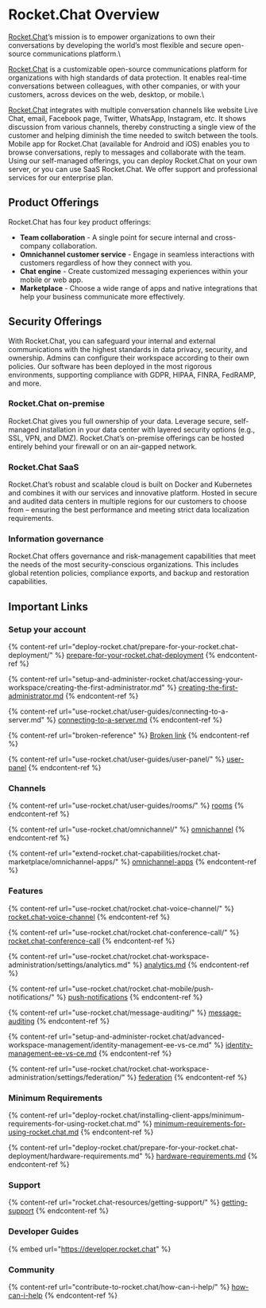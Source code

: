 # Rocket.Chat Overview

[Rocket.Chat](https://rocket.chat)’s mission is to empower organizations to own their conversations by developing the world’s most flexible and secure open-source communications platform.\


[Rocket.Chat](https://rocket.chat) is a customizable open-source communications platform for organizations with high standards of data protection. It enables real-time conversations between colleagues, with other companies, or with your customers, across devices on the web, desktop, or mobile.\


[Rocket.Chat](https://rocket.chat) integrates with multiple conversation channels like website Live Chat, email, Facebook page, Twitter, WhatsApp, Instagram, etc. It shows discussion from various channels, thereby constructing a single view of the customer and helping diminish the time needed to switch between the tools. Mobile app for Rocket.Chat (available for Android and iOS) enables you to browse conversations, reply to messages and collaborate with the team. Using our self-managed offerings, you can deploy Rocket.Chat on your own server, or you can use SaaS Rocket.Chat. We offer support and professional services for our enterprise plan.

## Product Offerings

Rocket.Chat has four key product offerings:&#x20;

* **Team collaboration** - A single point for secure internal and cross-company collaboration.
* **Omnichannel customer service** - Engage in seamless interactions with customers regardless of how they connect with you.
* **Chat engine** - Create customized messaging experiences within your mobile or web app.
* **Marketplace** - Choose a wide range of apps and native integrations that help your business communicate more effectively.

## Security Offerings

With Rocket.Chat, you can safeguard your internal and external communications with the highest standards in data privacy, security, and ownership. Admins can configure their workspace according to their own policies. Our software has been deployed in the most rigorous environments, supporting compliance with GDPR, HIPAA, FINRA, FedRAMP, and more.

### Rocket.Chat on-premise

Rocket.Chat gives you full ownership of your data. Leverage secure, self-managed installation in your data center with layered security options (e.g., SSL, VPN, and DMZ). Rocket.Chat’s on-premise offerings can be hosted entirely behind your firewall or on an air-gapped network.

### Rocket.Chat SaaS

Rocket.Chat’s robust and scalable cloud is built on Docker and Kubernetes and combines it with our services and innovative platform. Hosted in secure and audited data centers in multiple regions for our customers to choose from – ensuring the best performance and meeting strict data localization requirements.

### Information governance

Rocket.Chat offers governance and risk-management capabilities that meet the needs of the most security-conscious organizations. This includes global retention policies, compliance exports, and backup and restoration capabilities.

## Important Links

### Setup your account

{% content-ref url="deploy-rocket.chat/prepare-for-your-rocket.chat-deployment/" %}
[prepare-for-your-rocket.chat-deployment](deploy-rocket.chat/prepare-for-your-rocket.chat-deployment/)
{% endcontent-ref %}

{% content-ref url="setup-and-administer-rocket.chat/accessing-your-workspace/creating-the-first-administrator.md" %}
[creating-the-first-administrator.md](setup-and-administer-rocket.chat/accessing-your-workspace/creating-the-first-administrator.md)
{% endcontent-ref %}

{% content-ref url="use-rocket.chat/user-guides/connecting-to-a-server.md" %}
[connecting-to-a-server.md](use-rocket.chat/user-guides/connecting-to-a-server.md)
{% endcontent-ref %}

{% content-ref url="broken-reference" %}
[Broken link](broken-reference)
{% endcontent-ref %}

{% content-ref url="use-rocket.chat/user-guides/user-panel/" %}
[user-panel](use-rocket.chat/user-guides/user-panel/)
{% endcontent-ref %}

### Channels

{% content-ref url="use-rocket.chat/user-guides/rooms/" %}
[rooms](use-rocket.chat/user-guides/rooms/)
{% endcontent-ref %}

{% content-ref url="use-rocket.chat/omnichannel/" %}
[omnichannel](use-rocket.chat/omnichannel/)
{% endcontent-ref %}

{% content-ref url="extend-rocket.chat-capabilities/rocket.chat-marketplace/omnichannel-apps/" %}
[omnichannel-apps](extend-rocket.chat-capabilities/rocket.chat-marketplace/omnichannel-apps/)
{% endcontent-ref %}

### Features

{% content-ref url="use-rocket.chat/rocket.chat-voice-channel/" %}
[rocket.chat-voice-channel](use-rocket.chat/rocket.chat-voice-channel/)
{% endcontent-ref %}

{% content-ref url="use-rocket.chat/rocket.chat-conference-call/" %}
[rocket.chat-conference-call](use-rocket.chat/rocket.chat-conference-call/)
{% endcontent-ref %}

{% content-ref url="use-rocket.chat/rocket.chat-workspace-administration/settings/analytics.md" %}
[analytics.md](use-rocket.chat/rocket.chat-workspace-administration/settings/analytics.md)
{% endcontent-ref %}

{% content-ref url="use-rocket.chat/rocket.chat-mobile/push-notifications/" %}
[push-notifications](use-rocket.chat/rocket.chat-mobile/push-notifications/)
{% endcontent-ref %}

{% content-ref url="use-rocket.chat/message-auditing/" %}
[message-auditing](use-rocket.chat/message-auditing/)
{% endcontent-ref %}

{% content-ref url="setup-and-administer-rocket.chat/advanced-workspace-management/identity-management-ee-vs-ce.md" %}
[identity-management-ee-vs-ce.md](setup-and-administer-rocket.chat/advanced-workspace-management/identity-management-ee-vs-ce.md)
{% endcontent-ref %}

{% content-ref url="use-rocket.chat/rocket.chat-workspace-administration/settings/federation/" %}
[federation](use-rocket.chat/rocket.chat-workspace-administration/settings/federation/)
{% endcontent-ref %}

### Minimum Requirements

{% content-ref url="deploy-rocket.chat/installing-client-apps/minimum-requirements-for-using-rocket.chat.md" %}
[minimum-requirements-for-using-rocket.chat.md](deploy-rocket.chat/installing-client-apps/minimum-requirements-for-using-rocket.chat.md)
{% endcontent-ref %}

{% content-ref url="deploy-rocket.chat/prepare-for-your-rocket.chat-deployment/hardware-requirements.md" %}
[hardware-requirements.md](deploy-rocket.chat/prepare-for-your-rocket.chat-deployment/hardware-requirements.md)
{% endcontent-ref %}

### Support

{% content-ref url="rocket.chat-resources/getting-support/" %}
[getting-support](rocket.chat-resources/getting-support/)
{% endcontent-ref %}

### Developer Guides

{% embed url="https://developer.rocket.chat" %}

### Community

{% content-ref url="contribute-to-rocket.chat/how-can-i-help/" %}
[how-can-i-help](contribute-to-rocket.chat/how-can-i-help/)
{% endcontent-ref %}
